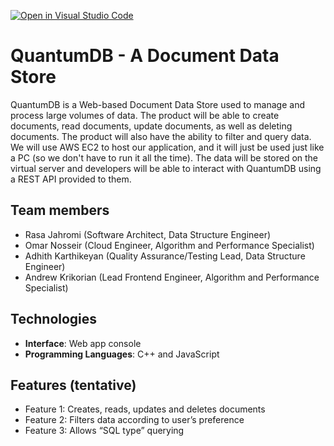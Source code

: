 [![Open in Visual Studio Code](https://classroom.github.com/assets/open-in-vscode-718a45dd9cf7e7f842a935f5ebbe5719a5e09af4491e668f4dbf3b35d5cca122.svg)](https://classroom.github.com/online_ide?assignment_repo_id=10820521&assignment_repo_type=AssignmentRepo)

# QuantumDB - A Document Data Store

QuantumDB is a Web-based Document Data Store used to manage and process large volumes of data. The product will be able to create documents, read documents, update documents, as well as deleting documents. The product will also have the ability to filter and query data. We will use AWS EC2 to host our application, and it will just be used just like a PC (so we don't have to run it all the time). The data will be stored on the virtual server and developers will be able to interact with QuantumDB using a REST API provided to them.

## Team members
- Rasa Jahromi (Software Architect, Data Structure Engineer)
- Omar Nosseir (Cloud Engineer, Algorithm and Performance Specialist)
- Adhith Karthikeyan (Quality Assurance/Testing Lead, Data Structure Engineer)
- Andrew Krikorian (Lead Frontend Engineer, Algorithm and Performance Specialist)

## Technologies
- **Interface**: Web app console
- **Programming Languages**: C++ and JavaScript

## Features (tentative)
- Feature 1: Creates, reads, updates and deletes documents
- Feature 2: Filters data according to user’s preference
- Feature 3: Allows “SQL type” querying





